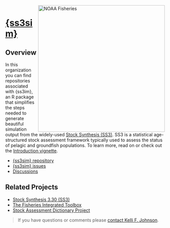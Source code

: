 <!--

**This is a comment with ideas to get you started:**

🙋‍♀️ A short introduction - what is your organization all about?
🌈 Contribution guidelines - how can the community get involved?
👩‍💻 Useful resources - where can the community find your docs? Is there anything else the community should know?
🍿 Fun facts - what does your team eat for breakfast?
🧙 Remember, you can do mighty things with the power of [Markdown](https://docs.github.com/github/writing-on-github/getting-started-with-writing-and-formatting-on-github/basic-writing-and-formatting-syntax)
-->


<img align="right" src="https://raw.githubusercontent.com/nmfs-general-modeling-tools/nmfspalette/main/man/figures/noaa-fisheries-rgb-2line-horizontal-small.png" width="400" alt="NOAA Fisheries">  

# [{ss3sim}](https://ss3sim.github.io/ss3sim/)

## Overview

In this organization you can find repositories associated with {ss3im},
an R package that simplifies the steps needed to generate beautiful simulation output
from the widely-used [Stock Synthesis (SS3)](https://github.com/nmfs-stock-synthesis/stock-synthesis).
SS3 is a statistical age-structured stock assessment framework typically used to assess the status of pelagic and groundfish populations.
To learn more, read on or check out the [Introduction vignette](https://ss3sim.github.io/ss3sim/articles/introduction.html).

- [{ss3sim} repository](https://github.com/ss3sim/ss3sim/) 
- [{ss3sim} issues](https://github.com/ss3sim/ss3sim/issues/) 
- [Discussions](https://github.com/ss3sim/ss3sim/discussions)

## Related Projects

- [Stock Synthesis 3.30 (SS3)](https://github.com/nmfs-stock-synthesis/stock-synthesis)
- [The Fisheries Integrated Toolbox](https://noaa-fisheries-integrated-toolbox.github.io/)
- [Stock Assessment Dictionary Project](https://github.com/nmfs-fish-tools/fishdictionary)

> If you have questions or comments please [contact Kelli F. Johnson](mailto:kelli.johnson@noaa.gov).
